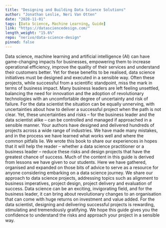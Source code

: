 ```yaml
---
title: "Designing and Building Data Science Solutions"
author: "Jonathan Leslie, Neri Van Otten"
date: "2020-11-01"
tags: [Data Science, Machine Learning, Guide]
link: "https://datasciencedesign.com/"
length_weight: "15.6%"
repo: "nerivo/data-science-design"
pinned: false
---
```


Data science, machine learning and artificial intelligence (AI) can have game-changing impacts for businesses, empowering them to increase operational efficiency, improve the quality of their services and understand their customers better. Yet for these benefits to be realised, data science initiatives must be designed and executed in a sensible way. Often these projects, while successful from a scientific standpoint, miss the mark in terms of business impact. Many business leaders are left feeling unsettled, balancing the need for innovation and the adoption of revolutionary technologies with an uncomfortable degree of uncertainty and risk of failure. For the data scientist the situation can be equally unnerving, with uncertainties about how to deliver a successful project when the path is not clear. Yet, these uncertainties and risks – for the business leader and the data scientist alike – can be controlled and managed if approached in a sensible manner. Your authors have designed and delivered hundreds of projects across a wide range of industries. We have made many mistakes, and in the process we have learned what works well and where the common pitfalls lie. We wrote this book to share our experiences in hopes that it will help the reader – whether a data science practitioner or a business leader – reduce these risks and design projects that have the greatest chance of success. Much of the content in this guide is derived from lessons we have given to our students. Here we have gathered, organised and expanded on those bits of advice to serve as a resource for anyone considering embarking on a data science journey. We share our approach to data science projects, addressing topics such as alignment to business imperatives, project design, project delivery and evaluation of success. Data science can be an exciting, invigorating field, and for the business leader, it can bring about revolutionary changes to an organisation that can come with huge returns on investment and value added. For the data scientist, designing and delivering successful projects is rewarding, stimulating and tremendously gratifying. We hope this guide gives you the confidence to understand the risks and approach your project in a sensible way.
